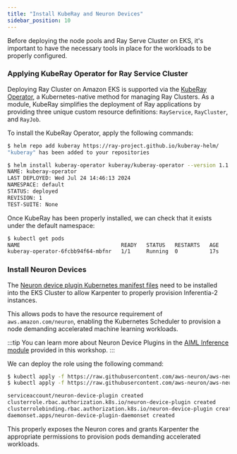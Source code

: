 ```yaml
---
title: "Install KubeRay and Neuron Devices"
sidebar_position: 10
---
```


Before deploying the node pools and Ray Serve Cluster on EKS, it's important to have the necessary tools in place for the workloads to be properly configured.

### Applying KubeRay Operator for Ray Service Cluster

Deploying Ray Cluster on Amazon EKS is supported via the [KubeRay Operator](https://ray-project.github.io/kuberay/), a Kubernetes-native method for managing Ray Clusters. As a module, KubeRay simplifies the deployment of Ray applications by providing three unique custom resource definitions: `RayService`, `RayCluster`, and `RayJob`.

To install the KubeRay Operator, apply the following commands:

```bash
$ helm repo add kuberay https://ray-project.github.io/kuberay-helm/
"kuberay" has been added to your repositories
```

```bash wait=10
$ helm install kuberay-operator kuberay/kuberay-operator --version 1.1.0
NAME: kuberay-operator
LAST DEPLOYED: Wed Jul 24 14:46:13 2024
NAMESPACE: default
STATUS: deployed
REVISION: 1
TEST-SUITE: None
```

Once KubeRay has been properly installed, we can check that it exists under the default namespace:

```bash
$ kubectl get pods
NAME                                READY   STATUS   RESTARTS   AGE
kuberay-operator-6fcbb94f64-mbfnr   1/1     Running  0          17s
```

### Install Neuron Devices

The [Neuron device plugin Kubernetes manifest files](https://github.com/aws-neuron/aws-neuron-sdk/tree/master/src/k8) need to be installed into the EKS Cluster to allow Karpenter to properly provision Inferentia-2 instances.

This allows pods to have the resource requirement of `aws.amazon.com/neuron`, enabling the Kubernetes Scheduler to provision a node demanding accelerated machine learning workloads.

:::tip
You can learn more about Neuron Device Plugins in the [AIML Inference module](../../aiml/inferentia/index.md) provided in this workshop.
:::

We can deploy the role using the following command:

```bash
$ kubectl apply -f https://raw.githubusercontent.com/aws-neuron/aws-neuron-sdk/v2.19.1/src/k8/k8s-neuron-device-plugin-rbac.yml
$ kubectl apply -f https://raw.githubusercontent.com/aws-neuron/aws-neuron-sdk/v2.19.1/src/k8/k8s-neuron-device-plugin.yml

serviceaccount/neuron-device-plugin created
clusterrole.rbac.authorization.k8s.io/neuron-device-plugin created
clusterrolebinding.rbac.authorization.k8s.io/neuron-device-plugin created
daemonset.apps/neuron-device-plugin-daemonset created
```

This properly exposes the Neuron cores and grants Karpenter the appropriate permissions to provision pods demanding accelerated workloads.
